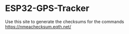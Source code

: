 # ESP32-GPS-Tracker

Use this site to generate the checksums for the commands
https://nmeachecksum.eqth.net/
